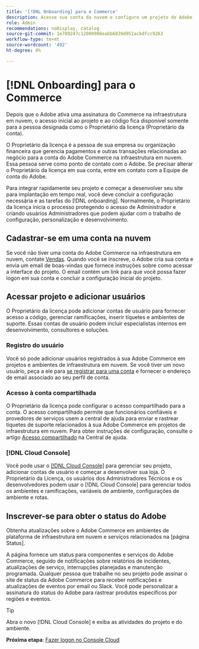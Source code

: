 ```yaml
---
title: '[!DNL Onboarding] para o Commerce'
description: Acesse sua conta da nuvem e configure um projeto do Adobe Commerce na infraestrutura em nuvem.
role: Admin
recommendations: noDisplay, catalog
source-git-commit: 1e789247c12009908eabb6039d951acbdfcc9263
workflow-type: tm+mt
source-wordcount: '492'
ht-degree: 0%

---
```


# [!DNL Onboarding] para o Commerce

Depois que o Adobe ativa uma assinatura do Commerce na infraestrutura em nuvem, o acesso inicial ao projeto e ao código fica disponível somente para a pessoa designada como o Proprietário da licença (Proprietário da conta).

O Proprietário da licença é a pessoa de sua empresa ou organização financeira que gerencia pagamentos e outras transações relacionadas ao negócio para a conta do Adobe Commerce na infraestrutura em nuvem. Essa pessoa serve como ponto de contato com o Adobe. Se precisar alterar o Proprietário da licença em sua conta, entre em contato com a Equipe de conta do Adobe.

Para integrar rapidamente seu projeto e começar a desenvolver seu site para implantação em tempo real, você deve concluir a configuração necessária e as tarefas do [!DNL onboarding]. Normalmente, o Proprietário da licença inicia o processo protegendo o acesso de Administrador e criando usuários Administradores que podem ajudar com o trabalho de configuração, personalização e desenvolvimento.

## Cadastrar-se em uma conta na nuvem

Se você não tiver uma conta do Adobe Commerce na infraestrutura em nuvem, contate [Vendas]. Quando você se inscreve, o Adobe cria sua conta e envia um email de boas-vindas que fornece instruções sobre como acessar a interface do projeto. O email contém um link para que você possa fazer logon em sua conta e concluir a configuração inicial do projeto.

## Acessar projeto e adicionar usuários

O Proprietário da licença pode adicionar contas de usuário para fornecer acesso a código, gerenciar ramificações, inserir tíquetes e ambientes de suporte. Essas contas de usuário podem incluir especialistas internos em desenvolvimento, consultores e soluções.

### Registro do usuário

Você só pode adicionar usuários registrados à sua Adobe Commerce em projetos e ambientes de infraestrutura em nuvem. Se você tiver um novo usuário, peça a ele para [se registrar para uma conta](https://account.magento.com/customer/account/login/) e fornecer o endereço de email associado ao seu perfil de conta.

### Acesso à conta compartilhada

O Proprietário da licença pode configurar o acesso compartilhado para a conta. O acesso compartilhado permite que funcionários confiáveis e provedores de serviços usem a central de ajuda para enviar e rastrear tíquetes de suporte relacionados à sua Adobe Commerce em projetos de infraestrutura em nuvem. Para obter instruções de configuração, consulte o artigo [Acesso compartilhado] na Central de ajuda.

### [!DNL Cloud Console]

Você pode usar o [[!DNL Cloud Console]](cloud-console.md) para gerenciar seu projeto, adicionar contas de usuário e começar a desenvolver sua loja. O Proprietário da Licença, os usuários dos Administradores Técnicos e os desenvolvedores podem usar o [!DNL Cloud Console] para gerenciar todos os ambientes e ramificações, variáveis de ambiente, configurações de ambiente e rotas.

## Inscrever-se para obter o status do Adobe

Obtenha atualizações sobre o Adobe Commerce em ambientes de plataforma de infraestrutura em nuvem e serviços relacionados na [página Status].

A página fornece um status para componentes e serviços do Adobe Commerce, seguido de notificações sobre relatórios de incidentes, atualizações de serviço, interrupções planejadas e manutenção programada. Qualquer pessoa que trabalhe no seu projeto pode assinar o site de status da Adobe Commerce para receber notificações e atualizações de eventos por email ou Slack. Você pode personalizar a assinatura do status do Adobe para rastrear produtos específicos por regiões e eventos.

>[!TIP]
>
> Abra o novo [!DNL Cloud Console] e exiba as atividades do projeto e do ambiente.
>
>**Próxima etapa**: [Fazer logon no Console Cloud](cloud-console.md)

<!-- link definitions -->

[Vendas]: https://business.adobe.com/products/magento/get-demo.html
[Acesso compartilhado]: https://experienceleague.adobe.com/docs/commerce-knowledge-base/kb/help-center-guide/magento-help-center-user-guide.html?lang=pt-BR#shared-access
[Página de status]: https://status.adobe.com/products/503473
